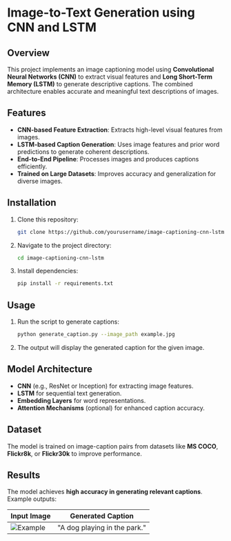 
# Image-to-Text Generation using CNN and LSTM

## Overview
This project implements an image captioning model using **Convolutional Neural Networks (CNN)** to extract visual features and **Long Short-Term Memory (LSTM)** to generate descriptive captions. The combined architecture enables accurate and meaningful text descriptions of images.

## Features
- **CNN-based Feature Extraction**: Extracts high-level visual features from images.
- **LSTM-based Caption Generation**: Uses image features and prior word predictions to generate coherent descriptions.
- **End-to-End Pipeline**: Processes images and produces captions efficiently.
- **Trained on Large Datasets**: Improves accuracy and generalization for diverse images.

## Installation
1. Clone this repository:
   ```bash
   git clone https://github.com/yourusername/image-captioning-cnn-lstm.git
   ```
2. Navigate to the project directory:
   ```bash
   cd image-captioning-cnn-lstm
   ```
3. Install dependencies:
   ```bash
   pip install -r requirements.txt
   ```

## Usage
1. Run the script to generate captions:
   ```bash
   python generate_caption.py --image_path example.jpg
   ```
2. The output will display the generated caption for the given image.

## Model Architecture
- **CNN** (e.g., ResNet or Inception) for extracting image features.
- **LSTM** for sequential text generation.
- **Embedding Layers** for word representations.
- **Attention Mechanisms** (optional) for enhanced caption accuracy.

## Dataset
The model is trained on image-caption pairs from datasets like **MS COCO**, **Flickr8k**, or **Flickr30k** to improve performance.

## Results
The model achieves **high accuracy in generating relevant captions**. Example outputs:

**Input Image** | **Generated Caption**  
--------------- | ---------------------  
![Example](example.jpg) | "A dog playing in the park."

